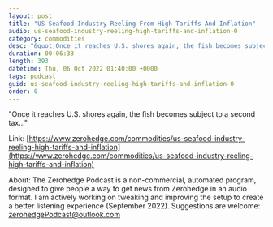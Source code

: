 ```yaml
---
layout: post
title: "US Seafood Industry Reeling From High Tariffs And Inflation"
audio: us-seafood-industry-reeling-high-tariffs-and-inflation-0
category: commodities
desc: "&quot;Once it reaches U.S. shores again, the fish becomes subject to a second tax...&quot;"
duration: 00:06:33
length: 393
datetime: Thu, 06 Oct 2022 01:40:00 +0000
tags: podcast
guid: us-seafood-industry-reeling-high-tariffs-and-inflation-0
order: 0
---
```

&quot;Once it reaches U.S. shores again, the fish becomes subject to a second tax...&quot;

Link: [https://www.zerohedge.com/commodities/us-seafood-industry-reeling-high-tariffs-and-inflation](https://www.zerohedge.com/commodities/us-seafood-industry-reeling-high-tariffs-and-inflation)

About: The Zerohedge Podcast is a non-commercial, automated program, designed to give people a way to get news from Zerohedge in an audio format.  I am actively working on tweaking and improving the setup to create a better listening experience (September 2022).  Suggestions are welcome: [zerohedgePodcast@outlook.com](mailto:zerohedgePodcast@outlook.com)